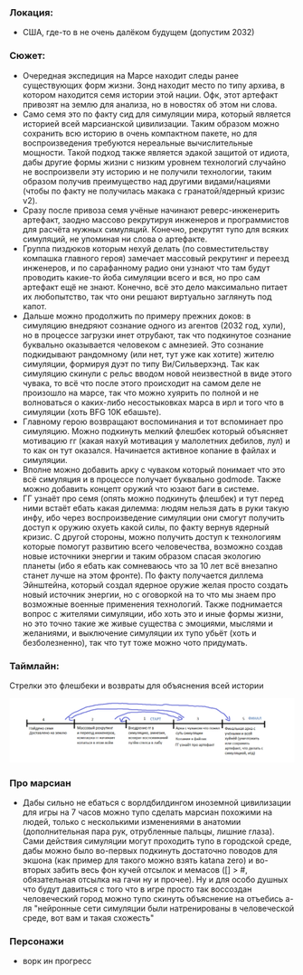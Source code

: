 ### Локация: 
- США, где-то в не очень далёком будущем (допустим 2032)

### Сюжет:
- Очередная экспедиция на Марсе находит следы ранее существующих форм жизни. Зонд находит место по типу архива, в котором находится семя истории этой нации. Офк, этот артефакт привозят на землю для анализа, но в новостях об этом ни слова.
- Само семя это по факту сид для симуляции мира, который является историей всей марсианской цивилизации. Таким образом можно сохранить всю историю в очень компактном пакете, но для воспроизведения требуются нереальные вычислительные мощности. Такой подход также является эдакой защитой от идиота, дабы другие формы жизни с низким уровнем технологий случайно не воспроизвели эту историю и не получили технологии, таким образом получив преимущество над другими видами/нациями (чтобы по факту не получилась макака с гранатой/ядерный кризис v2). 
- Сразу после привоза семя учёные начинают реверс-инженерить артефакт, заодно массово рекрутируя инженеров и программистов для расчёта нужных симуляций. Конечно, рекрутят тупо для всяких симуляций, не упоминая ни слова о артефакте.
- Группа пиздюков которым нехуй делать (по совместительству компашка главного героя) замечает массовый рекрутинг и переезд инженеров, и по сарафанному радио они узнают что там будут проводить какие-то йоба симуляции всего и вся, но про сам артефакт ещё не знают. Конечно, всё это дело максимально питает их любопытство, так что они решают виртуально заглянуть под капот.
- Дальше можно продолжить по примеру прежних доков: в симуляцию внедряют сознание одного из агентов (2032 год, хули), но в процессе загрузки инет отрубают, так что подкинутое сознание буквально оказывается человеком с амнезией. Это сознание подкидывают рандомному (или нет, тут уже как хотите) жителю симуляции, формируя дуэт по типу Ви/Сильверхэнд. Так как симуляцию скинули с рельс вводом новой неизвестной в виде этого чувака, то всё что после этого происходит на самом деле не произошло на марсе, так что можно хуярить по полной и не волноваться о каких-либо несостыковках марса в ирл и того что в симуляции (хоть BFG 10K ебашьте).
- Главному герою возвращают воспоминания и тот вспоминает про симуляцию. Можно подкинуть мелкий флешбек который объясняет мотивацию гг (какая нахуй мотивация у малолетних дебилов, лул) и то как он тут оказался. Начинается активное копание в файлах и симуляции.
- Вполне можно добавить арку с чуваком который понимает что это всё симуляция и в процессе получает буквально godmode. Также можно добавить концепт оружий что юзают баги в системе.
- ГГ узнаёт про семя (опять можно подкинуть флешбек) и тут перед ними встаёт ебать какая дилемма: людям нельзя дать в руки такую инфу, ибо через воспроизведение симуляции они смогут получить доступ к оружию охуеть какой силы, по факту вернув ядерный кризис. С другой стороны, можно получить доступ к технологиям которые помогут развитию всего человечества, возможно создав новые источники энергии и таким образом спасая экологию планеты (ибо я ебать как сомневаюсь что за 10 лет всё внезапно станет лучше на этом фронте). По факту получается диллема Эйнштейна, который создал ядерное оружие желая просто создать новый источник энергии, но с оговоркой на то что мы знаем про возможные военные применения технологий. Также поднимается вопрос с жителями симуляции, ибо хоть это и иные формы жизни, но это точно такие же живые существа с эмоциями, мыслями и желаниями, и выключение симуляции их тупо убьёт (хоть и безболезненно), так что тут тоже можно чото придумать.

### Таймлайн:

Стрелки это флешбеки и возвраты для объяснения всей истории

![](story-timeline.png)

### Про марсиан

- Дабы сильно не ебаться с ворлдбилдингом иноземной цивилизации для игры на 7 часов можно тупо сделать марсиан похожими на людей, только с несколькими изменениями в анатомии (дополнительная пара рук, отрубленные пальцы, лишние глаза). Сами действия симуляции могут проходить тупо в городской среде, дабы можно было во-первых подкинуть достаточно поводов для экшона (как пример для такого можно взять katana zero) и во-вторых забить весь фон кучей отсылок и мемасов ([] > #, обязательная отсылка на гачи ну и прочее). Ну и для особо душных что будут давиться с того что в игре просто так воссоздан человеческий город можно тупо скинуть объяснение на отъебись а-ля "нейронные сети симуляции были натренированы в человеческой среде, вот вам и такая схожесть"

### Персонажи

- ворк ин прогресс